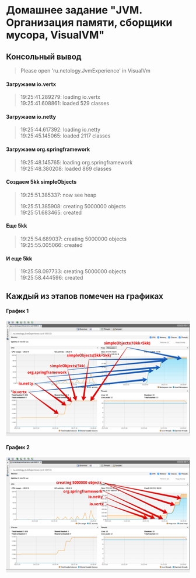 # Домашнее задание "JVM. Организация памяти, сборщики мусора, VisualVM"

## Консольный вывод
>Please open 'ru.netology.JvmExperience' in VisualVm  
>  

#### Загружаем io.vertx
>19:25:41.289279: loading io.vertx  
>19:25:41.608861: loaded 529 classes  

#### Загружаем io.netty
>19:25:44.617392: loading io.netty  
>19:25:45.145065: loaded 2117 classes  

#### Загружаем org.springframework
>19:25:48.145765: loading org.springframework  
>19:25:48.380208: loaded 869 classes  

#### Создаем 5kk simpleObjects
>19:25:51.385337: now see heap  
>  
>19:25:51.385908: creating 5000000 objects  
>19:25:51.683465: created  

#### Еще 5kk
>19:25:54.689037: creating 5000000 objects  
>19:25:55.005066: created  

#### И еще 5kk
>19:25:58.097733: creating 5000000 objects  
>19:25:58.444596: created  

## Каждый из этапов помечен на графиках 

#### График 1
![График 1](https://github.com/Zea10th/javacore-jvm/blob/401a8a205c3e0fbde483edbdce89bdb4b48dd756/VisualVM%202.1%202021-07-25%2019-42-02.jpg)  

#### График 2
![График 2](https://github.com/Zea10th/javacore-jvm/blob/401a8a205c3e0fbde483edbdce89bdb4b48dd756/VisualVM%202.1%202021-07-25%2019-51-49.png)
